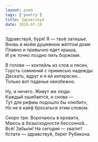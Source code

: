 ```yaml
---
layout: poem
tags: ['poetry']
title: Здравствуй
date: 2010-07-19
---
```


Здравствуй, буря! Я — твоё затишье.<br>
Вновь в моём душевном жёлтом доме<br>
Плавно и привычно едет крыша,<br>
И уж точно поздно пить боржоми.<br>

В голове — коктейль из слов и песен,<br>
Горсть сомнений с примесью надежды:<br>
Дескать, вдруг и я ей интересен...<br>
Только вот паденье неизбежно.<br>

Ну, и ничего. Живут же люди.<br>
Каждый ошибается, и снова —<br>
Тут для рифмы подошло бы «любит»,<br>
Но не в кайф бросаться этим словом.<br>

Скоро три. Ворочаюсь в кровати,<br>
Маюсь в безысходности бессонной...<br>
Всё! Забыли! На сегодня — хватит!<br>
Кстати — здравствуй, берег Рубикона.
